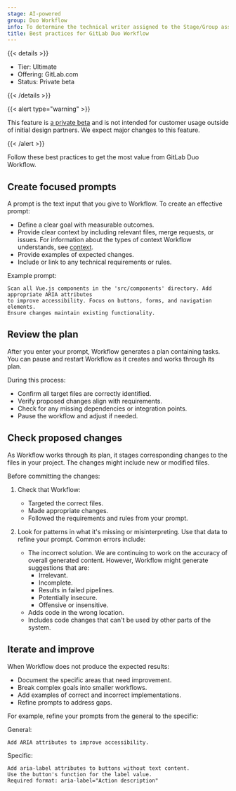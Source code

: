 ```yaml
---
stage: AI-powered
group: Duo Workflow
info: To determine the technical writer assigned to the Stage/Group associated with this page, see https://handbook.gitlab.com/handbook/product/ux/technical-writing/#assignments
title: Best practices for GitLab Duo Workflow
---
```


{{< details >}}

- Tier: Ultimate
- Offering: GitLab.com
- Status: Private beta

{{< /details >}}

{{< alert type="warning" >}}

This feature is [a private beta](../../policy/development_stages_support.md) and is not intended for customer usage outside of initial design partners. We expect major changes to this feature.

{{< /alert >}}

Follow these best practices to get the most value from GitLab Duo Workflow.

## Create focused prompts

A prompt is the text input that you give to Workflow. To create an effective prompt:

- Define a clear goal with measurable outcomes.
- Provide clear context by including relevant files, merge requests, or issues.
  For information about the types of context Workflow understands, see
  [context](_index.md#the-context-workflow-is-aware-of).
- Provide examples of expected changes.
- Include or link to any technical requirements or rules.

Example prompt:

```plaintext
Scan all Vue.js components in the 'src/components' directory. Add appropriate ARIA attributes
to improve accessibility. Focus on buttons, forms, and navigation elements.
Ensure changes maintain existing functionality.
```

## Review the plan

After you enter your prompt, Workflow generates a plan containing tasks. You can pause and restart Workflow as it creates and works through its plan.

During this process:

- Confirm all target files are correctly identified.
- Verify proposed changes align with requirements.
- Check for any missing dependencies or integration points.
- Pause the workflow and adjust if needed.

## Check proposed changes

As Workflow works through its plan, it stages corresponding changes to the files in your project. The changes might include new or modified files.

Before committing the changes:

1. Check that Workflow:

   - Targeted the correct files.
   - Made appropriate changes.
   - Followed the requirements and rules from your prompt.

1. Look for patterns in what it's missing or misinterpreting. Use that data to refine your prompt. Common errors include:

   - The incorrect solution. We are continuing to work on the accuracy of overall generated content. However, Workflow might generate suggestions that are:
     - Irrelevant.
     - Incomplete.
     - Results in failed pipelines.
     - Potentially insecure.
     - Offensive or insensitive.
   - Adds code in the wrong location.
   - Includes code changes that can't be used by other parts of the system.

## Iterate and improve

When Workflow does not produce the expected results:

- Document the specific areas that need improvement.
- Break complex goals into smaller workflows.
- Add examples of correct and incorrect implementations.
- Refine prompts to address gaps.

For example, refine your prompts from the general to the specific:

General:

```plaintext
Add ARIA attributes to improve accessibility.
```

Specific:

```plaintext
Add aria-label attributes to buttons without text content.
Use the button's function for the label value.
Required format: aria-label="Action description"
```
